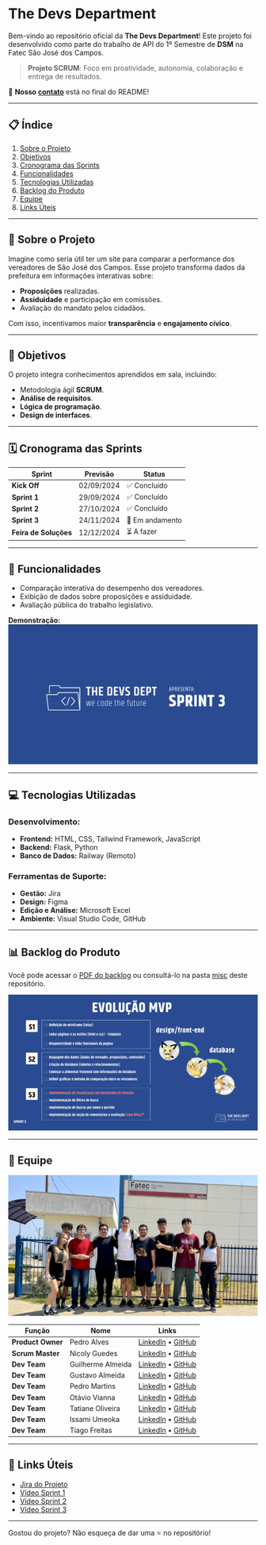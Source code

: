 # **The Devs Department**  

Bem-vindo ao repositório oficial da **The Devs Department**! Este projeto foi desenvolvido como parte do trabalho de API do 1º Semestre de **DSM** na Fatec São José dos Campos.

> **Projeto SCRUM**: Foco em proatividade, autonomia, colaboração e entrega de resultados.

📌 **Nosso [contato](#autores)** está no final do README!  

---

## **📋 Índice**  
1. [Sobre o Projeto](#sobre-o-projeto)  
2. [Objetivos](#objetivos)  
3. [Cronograma das Sprints](#cronograma-das-sprints)  
4. [Funcionalidades](#funcionalidades)  
5. [Tecnologias Utilizadas](#tecnologias-utilizadas)  
6. [Backlog do Produto](#backlog-do-produto)  
7. [Equipe](#equipe)  
8. [Links Úteis](#links-úteis)  

---

## **📝 Sobre o Projeto**  

Imagine como seria útil ter um site para comparar a performance dos vereadores de São José dos Campos. Esse projeto transforma dados da prefeitura em informações interativas sobre:  

- **Proposições** realizadas.  
- **Assiduidade** e participação em comissões.  
- Avaliação do mandato pelos cidadãos.  

Com isso, incentivamos maior **transparência** e **engajamento cívico**.  

---

## **🎯 Objetivos**  

O projeto integra conhecimentos aprendidos em sala, incluindo:  
- Metodologia ágil **SCRUM**.  
- **Análise de requisitos**.  
- **Lógica de programação**.  
- **Design de interfaces**.  

---

## **🗓️ Cronograma das Sprints**  

| Sprint            | Previsão       | Status       |  
|--------------------|----------------|--------------|  
| **Kick Off**       | 02/09/2024     | ✅ Concluído  |  
| **Sprint 1**       | 29/09/2024     | ✅ Concluído  |  
| **Sprint 2**       | 27/10/2024     | ✅ Concluído  |  
| **Sprint 3**       | 24/11/2024     | 🔄 Em andamento |  
| **Feira de Soluções** | 12/12/2024   | ⏳ A fazer    |  

---

## **🚀 Funcionalidades**  

- Comparação interativa do desempenho dos vereadores.  
- Exibição de dados sobre proposições e assiduidade.  
- Avaliação pública do trabalho legislativo.  

**Demonstração:**  
[![Demonstração](misc/imagens/sprint3.png)](https://youtu.be/o4FedTRK9qg)  

---

## **💻 Tecnologias Utilizadas**  

### **Desenvolvimento:**  
- **Frontend:** HTML, CSS, Tailwind Framework, JavaScript  
- **Backend:** Flask, Python  
- **Banco de Dados:** Railway (Remoto)  

### **Ferramentas de Suporte:**  
- **Gestão:** Jira  
- **Design:** Figma  
- **Edição e Análise:** Microsoft Excel  
- **Ambiente:** Visual Studio Code, GitHub  

---

## **📊 Backlog do Produto**  

Você pode acessar o [PDF do backlog](misc/backlog.pdf) ou consultá-lo na pasta [misc](/misc) deste repositório.  

![Evolução do Projeto](misc/imagens/mvp.png)  

---

## **👥 Equipe**  

![Foto da Equipe](misc/imagens/foto-grupo.jpeg)  

| Função           | Nome                  | Links                                                                                                                                      |  
|-------------------|-----------------------|--------------------------------------------------------------------------------------------------------------------------------------------|  
| **Product Owner** | Pedro Alves           | [LinkedIn](https://www.linkedin.com/in/pedro-alves-579a93140/) • [GitHub](https://github.com/pphvaz)                                       |  
| **Scrum Master**  | Nicoly Guedes         | [LinkedIn](https://www.linkedin.com/in/nicoly-guedes-dev/) • [GitHub](https://github.com/nicolygz)                                         |  
| **Dev Team**      | Guilherme Almeida     | [LinkedIn](https://www.linkedin.com/in/guilherme-almeida-profile/) • [GitHub](https://github.com/AlmdGuilherme)                            |  
| **Dev Team**      | Gustavo Almeida       | [LinkedIn](https://www.linkedin.com/in/gustavo-almeida-camargo/) • [GitHub](https://github.com/GustavoAC0802)                              |  
| **Dev Team**      | Pedro Martins         | [LinkedIn](https://www.linkedin.com/in/pedro-henrique-martins-55a0752a4/) • [GitHub](https://github.com/pedro-h-martins)                   |  
| **Dev Team**      | Otávio Vianna         | [LinkedIn](https://www.linkedin.com/in/ot%C3%A1vio-vianna-lima-1b26a932a/) • [GitHub](https://github.com/tuzzooz)                         |  
| **Dev Team**      | Tatiane Oliveira      | [LinkedIn](https://www.linkedin.com/in/tatiane-oliveira-a66789296/) • [GitHub](https://github.com/TatianeOliveira8)                        |  
| **Dev Team**      | Issami Umeoka         | [LinkedIn](https://www.linkedin.com/in/issami-umeoka-786716226/) • [GitHub](https://github.com/IssamiU)                                   |  
| **Dev Team**      | Tiago Freitas         | [LinkedIn](https://www.linkedin.com/in/tiago-freitas-74730b2a9/) • [GitHub](https://github.com/tiagow2)                                   |  

---

## **🔗 Links Úteis**  

- [Jira do Projeto](https://guedesdeabreunicoly.atlassian.net/jira/software/projects/SCRUM/boards/1)  
- [Vídeo Sprint 1](https://www.youtube.com/watch?v=Mvr1f5ndZ1o)  
- [Vídeo Sprint 2](https://www.youtube.com/watch?v=o4FedTRK9qg)
 - [Vídeo Sprint 3]()


---

Gostou do projeto? Não esqueça de dar uma ⭐ no repositório!  
